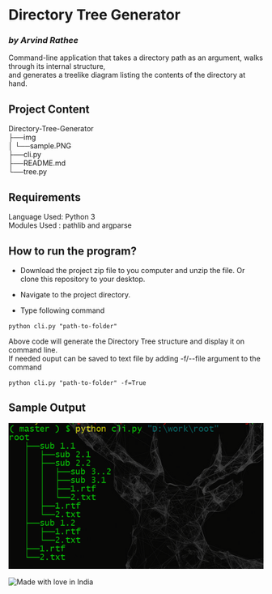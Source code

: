 # Directory Tree Generator
### _by Arvind Rathee_

Command-line application that takes a directory path as an argument, walks through its internal structure,\
and generates a treelike diagram listing the contents of the directory at hand.

## Project Content

Directory-Tree-Generator\
    ├──img\
    │   └──sample.PNG\
    ├──cli.py\
    ├──README.md\
    └──tree.py

## Requirements

Language Used: Python 3\
Modules Used : pathlib and argparse

## How to run the program?

- Download the project zip file to you computer and unzip the file. Or clone this
repository to your desktop.

- Navigate to the project directory.

- Type following command

```commandline
python cli.py "path-to-folder"
```

Above code will generate the Directory Tree structure and display it on command line.\
If needed ouput can be saved to text file by adding -f/--file argument to the command

```commandline
python cli.py "path-to-folder" -f=True
```

## Sample Output

![sample_output](./img/sample.PNG)

![Made with love in India](https://madewithlove.now.sh/in?heart=true&template=for-the-badge)